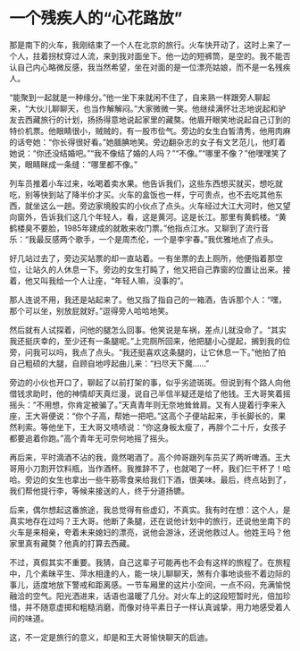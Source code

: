 # 一个残疾人的“心花路放”

那是南下的火车，我刚结束了一个人在北京的旅行。火车快开动了，这时上来了一个人，拄着拐杖穿过人流，来到我对面坐下。他一边的短裤筒，是空的。我不能否认自己内心略微反感，我当然希望，坐在对面的是一位漂亮姑娘，而不是一名残疾人。 

“能聚到一起就是一种缘分。”他一坐下来就闲不住了，自来熟一样跟旁人聊起来，“大伙儿聊聊天，也当作解解闷。”大家微微一笑。他继续满怀壮志地说起和驴友去西藏旅行的计划，扬扬得意地说起家里的藏獒。他眉开眼笑地说起自己订到的特价机票。他眼睛很小，贼贼的，有一股市侩气。旁边的女生白皙清秀，他用肉麻的话夸她：“你长得很好看。”她腼腆地笑。旁边翻杂志的女子有文艺范儿，他盯着她说：“你还没结婚吧。”“我不像结了婚的人吗？”“不像。”“哪里不像？”他嘿嘿笑了笑，眼睛眯成一条缝：“哪里都不像。” 

列车员推着小车过来，吆喝着卖水果。他告诉我们，这些东西想买就买，想吃就吃，别等快到站了降半价才买。火车的盒饭也一样，宁可贵点，也不去吃其他东西，就坐这么一趟。旁边家境殷实的小伙点了点头。火车经过大江大河时，他又望向窗外，告诉我们这几个年轻人，看，这是黄河。这是长江。那里有黄鹤楼。“黄鹤楼臭不要脸，1985年建成的就敢来收门票。”他指点江水。又聊到了流行音乐：“我最反感两个歌手，一个是周杰伦，一个是李宇春。”我优雅地点了点头。 

好几站过去了，旁边买站票的却一直站着。一有坐票的去上厕所，他便指着那空位，让站久的人休息一下。旁边的女生打盹了，他又把自己靠窗的位置让出来。接着，他又叫我给一个人让座，“年轻人嘛，没事的”。 

那人连说不用，我还是站起来了。他又指了指自己的一箱酒，告诉那个人：“嘿，那个可以坐，别放屁就好。”逗得旁人哈哈地笑。 

然后就有人试探着，问他的腿怎么回事。他笑说是车祸，差点儿就没命了。“其实我还挺庆幸的，至少还有一条腿呢。”上完厕所回来，他把腿小心提起，搁到我的位旁，问我可以吗，我点了点头。“我还挺喜欢这条腿的，让它休息一下。”他拍了拍自己粗硕的大腿，自顾自地哼起曲儿来：“扫尽天下魔……” 

旁边的小伙也开口了，聊起了以前打架的事，似乎劣迹斑斑。但说到有个路人向他借钱求助时，他的神情却天真烂漫，说自己半信半疑还是给了他钱。王大哥笑着摇摇头：“不用想，你肯定被骗了。”天真青年则无奈地耸耸肩。又有人提着行李来入座，王大哥便说：“你个子高，帮她一把吧。”这高个子便站起来，手长脚长的，果然利索。等他坐下，王大哥又啧啧说：“你这身板太瘦了，再胖个二十斤，女孩子都要追着你跑。”高个青年无可奈何地摇了摇头。 

再后来，平时滴酒不沾的我，竟然喝酒了。高个帅哥跟列车员买了两听啤酒。王大哥用小刀割开饮料瓶，当作酒杯。我推辞不了，也就喝了一杯，我们仨干杯了！哈哈。旁边的女生也拿出一些牛筋零食来给我们下酒，很美味。最后，终点站到了，我们帮他提行李，等候来接送的人，终于分道扬镳。 

后来，偶尔想起这番旅途，我总觉得有些虚幻，不真实。我有时在想：这个人，是真实地存在过吗？王大哥。他断了条腿，还在说他计划中的旅行，还说他坐南下的火车是来相亲，夸着未来媳妇的漂亮，说他会游泳，还说他救过人。他姓王吗？他家里真有藏獒？他真的打算去西藏。 

不过，真假其实不重要。我猜，自己这辈子可能再也不会有这样的旅程了。在旅程中，几个素昧平生、萍水相逢的人，能一块儿聊聊天，煞有介事地谈些不着边际的事儿，适度地放下警戒和距离感。一节车厢里的这片小空间，一点不闷，充满愉悦融洽的空气。阳光洒进来，话语也温暖了几分。对火车上的这段短暂时光，倍加珍惜，并不随意虚掷和粗糙消磨，而像对待平素日子一样认真诚挚，用力地感受着人间的味道。 

这，不一定是旅行的意义，却是和王大哥愉快聊天的启迪。
